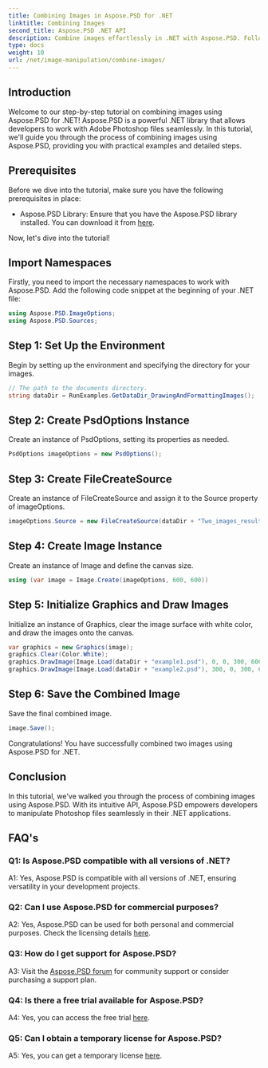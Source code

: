 ```yaml
---
title: Combining Images in Aspose.PSD for .NET
linktitle: Combining Images
second_title: Aspose.PSD .NET API
description: Combine images effortlessly in .NET with Aspose.PSD. Follow our step-by-step tutorial for seamless image manipulation.
type: docs
weight: 10
url: /net/image-manipulation/combine-images/
---
```

## Introduction

Welcome to our step-by-step tutorial on combining images using Aspose.PSD for .NET! Aspose.PSD is a powerful .NET library that allows developers to work with Adobe Photoshop files seamlessly. In this tutorial, we'll guide you through the process of combining images using Aspose.PSD, providing you with practical examples and detailed steps.

## Prerequisites

Before we dive into the tutorial, make sure you have the following prerequisites in place:

- Aspose.PSD Library: Ensure that you have the Aspose.PSD library installed. You can download it from [here](https://releases.aspose.com/psd/net/).

Now, let's dive into the tutorial!

## Import Namespaces

Firstly, you need to import the necessary namespaces to work with Aspose.PSD. Add the following code snippet at the beginning of your .NET file:

```csharp
using Aspose.PSD.ImageOptions;
using Aspose.PSD.Sources;
```

## Step 1: Set Up the Environment

Begin by setting up the environment and specifying the directory for your images.

```csharp
// The path to the documents directory.
string dataDir = RunExamples.GetDataDir_DrawingAndFormattingImages();
```

## Step 2: Create PsdOptions Instance

Create an instance of PsdOptions, setting its properties as needed.

```csharp
PsdOptions imageOptions = new PsdOptions();
```

## Step 3: Create FileCreateSource

Create an instance of FileCreateSource and assign it to the Source property of imageOptions.

```csharp
imageOptions.Source = new FileCreateSource(dataDir + "Two_images_result_out.psd", false);
```

## Step 4: Create Image Instance

Create an instance of Image and define the canvas size.

```csharp
using (var image = Image.Create(imageOptions, 600, 600))
```

## Step 5: Initialize Graphics and Draw Images

Initialize an instance of Graphics, clear the image surface with white color, and draw the images onto the canvas.

```csharp
var graphics = new Graphics(image);
graphics.Clear(Color.White);
graphics.DrawImage(Image.Load(dataDir + "example1.psd"), 0, 0, 300, 600);
graphics.DrawImage(Image.Load(dataDir + "example2.psd"), 300, 0, 300, 600);
```

## Step 6: Save the Combined Image

Save the final combined image.

```csharp
image.Save();
```

Congratulations! You have successfully combined two images using Aspose.PSD for .NET.

## Conclusion

In this tutorial, we've walked you through the process of combining images using Aspose.PSD. With its intuitive API, Aspose.PSD empowers developers to manipulate Photoshop files seamlessly in their .NET applications.

## FAQ's

### Q1: Is Aspose.PSD compatible with all versions of .NET?

A1: Yes, Aspose.PSD is compatible with all versions of .NET, ensuring versatility in your development projects.

### Q2: Can I use Aspose.PSD for commercial purposes?

A2: Yes, Aspose.PSD can be used for both personal and commercial purposes. Check the licensing details [here](https://purchase.aspose.com/buy).

### Q3: How do I get support for Aspose.PSD?

A3: Visit the [Aspose.PSD forum](https://forum.aspose.com/c/psd/34) for community support or consider purchasing a support plan.

### Q4: Is there a free trial available for Aspose.PSD?

A4: Yes, you can access the free trial [here](https://releases.aspose.com/).

### Q5: Can I obtain a temporary license for Aspose.PSD?

A5: Yes, you can get a temporary license [here](https://purchase.aspose.com/temporary-license/).
